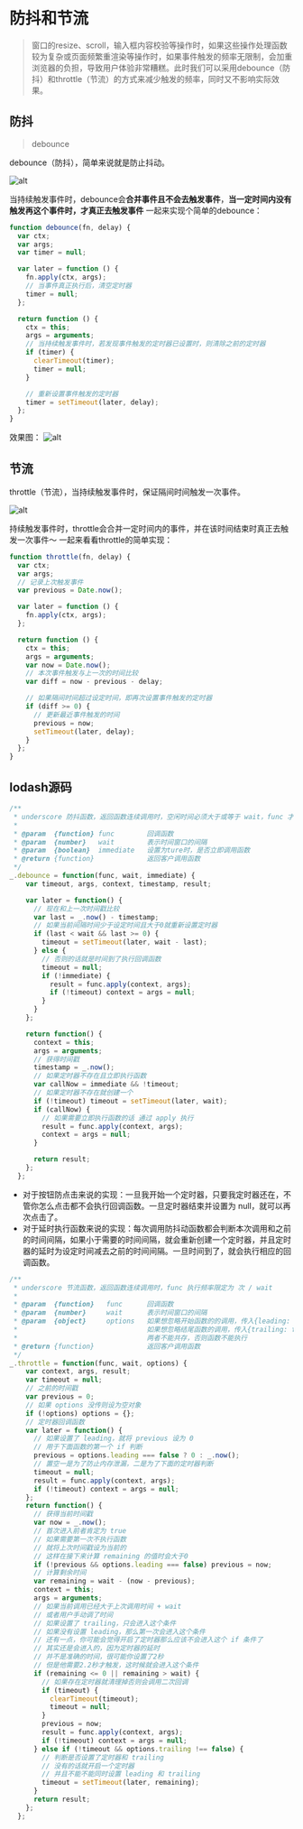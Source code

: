 # 防抖和节流
> 窗口的resize、scroll，输入框内容校验等操作时，如果这些操作处理函数较为复杂或页面频繁重渲染等操作时，如果事件触发的频率无限制，会加重浏览器的负担，导致用户体验非常糟糕。此时我们可以采用debounce（防抖）和throttle（节流）的方式来减少触发的频率，同时又不影响实际效果。

## 防抖
> debounce

debounce（防抖），简单来说就是防止抖动。

![alt](./imgs/DAT-1.png)

当持续触发事件时，debounce会**合并事件且不会去触发事件**，**当一定时间内没有触发再这个事件时，才真正去触发事件** 一起来实现个简单的debounce：
```js
function debounce(fn, delay) {
  var ctx;
  var args;
  var timer = null;

  var later = function () {
    fn.apply(ctx, args);
    // 当事件真正执行后，清空定时器
    timer = null;
  };

  return function () {
    ctx = this;
    args = arguments;
    // 当持续触发事件时，若发现事件触发的定时器已设置时，则清除之前的定时器
    if (timer) {
      clearTimeout(timer);
      timer = null;
    }

    // 重新设置事件触发的定时器
    timer = setTimeout(later, delay);
  };
}
```
效果图：
![alt](https://segmentfault.com/img/bVy1VP)

## 节流
throttle（节流），当持续触发事件时，保证隔间时间触发一次事件。

![alt](./imgs/DAT-2.png)

持续触发事件时，throttle会合并一定时间内的事件，并在该时间结束时真正去触发一次事件～ 一起来看看throttle的简单实现：
```js
function throttle(fn, delay) {
  var ctx;
  var args;
  // 记录上次触发事件
  var previous = Date.now();

  var later = function () {
    fn.apply(ctx, args);
  };

  return function () {
    ctx = this;
    args = arguments;
    var now = Date.now();
    // 本次事件触发与上一次的时间比较
    var diff = now - previous - delay;

    // 如果隔间时间超过设定时间，即再次设置事件触发的定时器
    if (diff >= 0) {
      // 更新最近事件触发的时间
      previous = now;
      setTimeout(later, delay);
    }
  };
}
```


## lodash源码
```js
/**
 * underscore 防抖函数，返回函数连续调用时，空闲时间必须大于或等于 wait，func 才会执行
 *
 * @param  {function} func        回调函数
 * @param  {number}   wait        表示时间窗口的间隔
 * @param  {boolean}  immediate   设置为ture时，是否立即调用函数
 * @return {function}             返回客户调用函数
 */
_.debounce = function(func, wait, immediate) {
    var timeout, args, context, timestamp, result;

    var later = function() {
      // 现在和上一次时间戳比较
      var last = _.now() - timestamp;
      // 如果当前间隔时间少于设定时间且大于0就重新设置定时器
      if (last < wait && last >= 0) {
        timeout = setTimeout(later, wait - last);
      } else {
        // 否则的话就是时间到了执行回调函数
        timeout = null;
        if (!immediate) {
          result = func.apply(context, args);
          if (!timeout) context = args = null;
        }
      }
    };

    return function() {
      context = this;
      args = arguments;
      // 获得时间戳
      timestamp = _.now();
      // 如果定时器不存在且立即执行函数
      var callNow = immediate && !timeout;
      // 如果定时器不存在就创建一个
      if (!timeout) timeout = setTimeout(later, wait);
      if (callNow) {
        // 如果需要立即执行函数的话 通过 apply 执行
        result = func.apply(context, args);
        context = args = null;
      }

      return result;
    };
  };
```
* 对于按钮防点击来说的实现：一旦我开始一个定时器，只要我定时器还在，不管你怎么点击都不会执行回调函数。一旦定时器结束并设置为 null，就可以再次点击了。
* 对于延时执行函数来说的实现：每次调用防抖动函数都会判断本次调用和之前的时间间隔，如果小于需要的时间间隔，就会重新创建一个定时器，并且定时器的延时为设定时间减去之前的时间间隔。一旦时间到了，就会执行相应的回调函数。


```js
/**
 * underscore 节流函数，返回函数连续调用时，func 执行频率限定为 次 / wait
 *
 * @param  {function}   func      回调函数
 * @param  {number}     wait      表示时间窗口的间隔
 * @param  {object}     options   如果想忽略开始函数的的调用，传入{leading: false}。
 *                                如果想忽略结尾函数的调用，传入{trailing: false}
 *                                两者不能共存，否则函数不能执行
 * @return {function}             返回客户调用函数   
 */
_.throttle = function(func, wait, options) {
    var context, args, result;
    var timeout = null;
    // 之前的时间戳
    var previous = 0;
    // 如果 options 没传则设为空对象
    if (!options) options = {};
    // 定时器回调函数
    var later = function() {
      // 如果设置了 leading，就将 previous 设为 0
      // 用于下面函数的第一个 if 判断
      previous = options.leading === false ? 0 : _.now();
      // 置空一是为了防止内存泄漏，二是为了下面的定时器判断
      timeout = null;
      result = func.apply(context, args);
      if (!timeout) context = args = null;
    };
    return function() {
      // 获得当前时间戳
      var now = _.now();
      // 首次进入前者肯定为 true
	  // 如果需要第一次不执行函数
	  // 就将上次时间戳设为当前的
      // 这样在接下来计算 remaining 的值时会大于0
      if (!previous && options.leading === false) previous = now;
      // 计算剩余时间
      var remaining = wait - (now - previous);
      context = this;
      args = arguments;
      // 如果当前调用已经大于上次调用时间 + wait
      // 或者用户手动调了时间
 	  // 如果设置了 trailing，只会进入这个条件
	  // 如果没有设置 leading，那么第一次会进入这个条件
	  // 还有一点，你可能会觉得开启了定时器那么应该不会进入这个 if 条件了
	  // 其实还是会进入的，因为定时器的延时
	  // 并不是准确的时间，很可能你设置了2秒
	  // 但是他需要2.2秒才触发，这时候就会进入这个条件
      if (remaining <= 0 || remaining > wait) {
        // 如果存在定时器就清理掉否则会调用二次回调
        if (timeout) {
          clearTimeout(timeout);
          timeout = null;
        }
        previous = now;
        result = func.apply(context, args);
        if (!timeout) context = args = null;
      } else if (!timeout && options.trailing !== false) {
        // 判断是否设置了定时器和 trailing
	    // 没有的话就开启一个定时器
        // 并且不能不能同时设置 leading 和 trailing
        timeout = setTimeout(later, remaining);
      }
      return result;
    };
  };
```